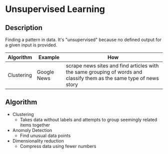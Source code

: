 # Unsupervised Learning

## Description 
Finding a pattern in data.  It's "unsupervised" because no defined output for a given input is provided. 

| Algorithm | Example | How |
| --- | --- | --- |
| Clustering | Google News | scrape news sites and find articles with the same grouping of words and classify them as the same type of news story  |


## Algorithm
* Clustering 
  * Takes data without labels and attempts to group seemingly related items together
* Anomoly Detection
  * Find unusual data points
* Dimensionality reduction
  * Compress data using fewer numbers 